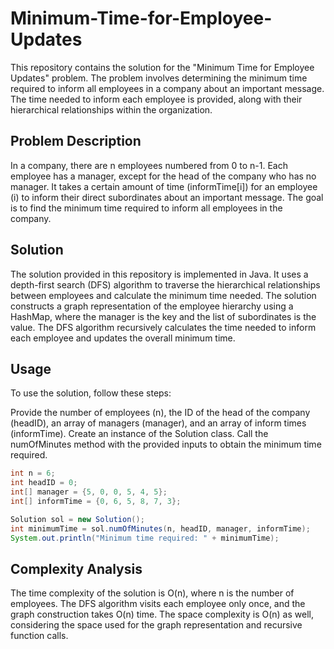 # Minimum-Time-for-Employee-Updates
This repository contains the solution for the "Minimum Time for Employee Updates" problem. The problem involves determining the minimum time required to inform all employees in a company about an important message. The time needed to inform each employee is provided, along with their hierarchical relationships within the organization.

## Problem Description
In a company, there are n employees numbered from 0 to n-1. Each employee has a manager, except for the head of the company who has no manager. It takes a certain amount of time (informTime[i]) for an employee (i) to inform their direct subordinates about an important message. The goal is to find the minimum time required to inform all employees in the company.

## Solution
The solution provided in this repository is implemented in Java. It uses a depth-first search (DFS) algorithm to traverse the hierarchical relationships between employees and calculate the minimum time needed. The solution constructs a graph representation of the employee hierarchy using a HashMap, where the manager is the key and the list of subordinates is the value. The DFS algorithm recursively calculates the time needed to inform each employee and updates the overall minimum time.

## Usage
To use the solution, follow these steps:

Provide the number of employees (n), the ID of the head of the company (headID), an array of managers (manager), and an array of inform times (informTime).
Create an instance of the Solution class.
Call the numOfMinutes method with the provided inputs to obtain the minimum time required.
```java
int n = 6;
int headID = 0;
int[] manager = {5, 0, 0, 5, 4, 5};
int[] informTime = {0, 6, 5, 8, 7, 3};

Solution sol = new Solution();
int minimumTime = sol.numOfMinutes(n, headID, manager, informTime);
System.out.println("Minimum time required: " + minimumTime);
```
## Complexity Analysis
The time complexity of the solution is O(n), where n is the number of employees. The DFS algorithm visits each employee only once, and the graph construction takes O(n) time. The space complexity is O(n) as well, considering the space used for the graph representation and recursive function calls.
